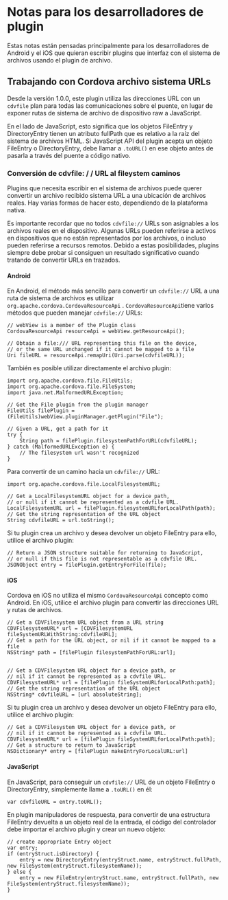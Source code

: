<!---
    Licensed to the Apache Software Foundation (ASF) under one
    or more contributor license agreements.  See the NOTICE file
    distributed with this work for additional information
    regarding copyright ownership.  The ASF licenses this file
    to you under the Apache License, Version 2.0 (the
    "License"); you may not use this file except in compliance
    with the License.  You may obtain a copy of the License at

      http://www.apache.org/licenses/LICENSE-2.0

    Unless required by applicable law or agreed to in writing,
    software distributed under the License is distributed on an
    "AS IS" BASIS, WITHOUT WARRANTIES OR CONDITIONS OF ANY
    KIND, either express or implied.  See the License for the
    specific language governing permissions and limitations
    under the License.
-->

# Notas para los desarrolladores de plugin

Estas notas están pensadas principalmente para los desarrolladores de Android y el iOS que quieran escribir plugins que interfaz con el sistema de archivos usando el plugin de archivo.

## Trabajando con Cordova archivo sistema URLs

Desde la versión 1.0.0, este plugin utiliza las direcciones URL con un `cdvfile` plan para todas las comunicaciones sobre el puente, en lugar de exponer rutas de sistema de archivo de dispositivo raw a JavaScript.

En el lado de JavaScript, esto significa que los objetos FileEntry y DirectoryEntry tienen un atributo fullPath que es relativo a la raíz del sistema de archivos HTML. Si JavaScript API del plugin acepta un objeto FileEntry o DirectoryEntry, debe llamar a `.toURL()` en ese objeto antes de pasarla a través del puente a código nativo.

### Conversión de cdvfile: / / URL al fileystem caminos

Plugins que necesita escribir en el sistema de archivos puede querer convertir un archivo recibido sistema URL a una ubicación de archivos reales. Hay varias formas de hacer esto, dependiendo de la plataforma nativa.

Es importante recordar que no todos `cdvfile://` URLs son asignables a los archivos reales en el dispositivo. Algunas URLs pueden referirse a activos en dispositivos que no están representados por los archivos, o incluso pueden referirse a recursos remotos. Debido a estas posibilidades, plugins siempre debe probar si consiguen un resultado significativo cuando tratando de convertir URLs en trazados.

#### Android

En Android, el método más sencillo para convertir un `cdvfile://` URL a una ruta de sistema de archivos es utilizar `org.apache.cordova.CordovaResourceApi` . `CordovaResourceApi`tiene varios métodos que pueden manejar `cdvfile://` URLs:

    // webView is a member of the Plugin class
    CordovaResourceApi resourceApi = webView.getResourceApi();
    
    // Obtain a file:/// URL representing this file on the device,
    // or the same URL unchanged if it cannot be mapped to a file
    Uri fileURL = resourceApi.remapUri(Uri.parse(cdvfileURL));
    

También es posible utilizar directamente el archivo plugin:

    import org.apache.cordova.file.FileUtils;
    import org.apache.cordova.file.FileSystem;
    import java.net.MalformedURLException;
    
    // Get the File plugin from the plugin manager
    FileUtils filePlugin = (FileUtils)webView.pluginManager.getPlugin("File");
    
    // Given a URL, get a path for it
    try {
        String path = filePlugin.filesystemPathForURL(cdvfileURL);
    } catch (MalformedURLException e) {
        // The filesystem url wasn't recognized
    }
    

Para convertir de un camino hacia un `cdvfile://` URL:

    import org.apache.cordova.file.LocalFilesystemURL;
    
    // Get a LocalFilesystemURL object for a device path,
    // or null if it cannot be represented as a cdvfile URL.
    LocalFilesystemURL url = filePlugin.filesystemURLforLocalPath(path);
    // Get the string representation of the URL object
    String cdvfileURL = url.toString();
    

Si tu plugin crea un archivo y desea devolver un objeto FileEntry para ello, utilice el archivo plugin:

    // Return a JSON structure suitable for returning to JavaScript,
    // or null if this file is not representable as a cdvfile URL.
    JSONObject entry = filePlugin.getEntryForFile(file);
    

#### iOS

Cordova en iOS no utiliza el mismo `CordovaResourceApi` concepto como Android. En iOS, utilice el archivo plugin para convertir las direcciones URL y rutas de archivos.

    // Get a CDVFilesystem URL object from a URL string
    CDVFilesystemURL* url = [CDVFilesystemURL fileSystemURLWithString:cdvfileURL];
    // Get a path for the URL object, or nil if it cannot be mapped to a file
    NSString* path = [filePlugin filesystemPathForURL:url];
    
    
    // Get a CDVFilesystem URL object for a device path, or
    // nil if it cannot be represented as a cdvfile URL.
    CDVFilesystemURL* url = [filePlugin fileSystemURLforLocalPath:path];
    // Get the string representation of the URL object
    NSString* cdvfileURL = [url absoluteString];
    

Si tu plugin crea un archivo y desea devolver un objeto FileEntry para ello, utilice el archivo plugin:

    // Get a CDVFilesystem URL object for a device path, or
    // nil if it cannot be represented as a cdvfile URL.
    CDVFilesystemURL* url = [filePlugin fileSystemURLforLocalPath:path];
    // Get a structure to return to JavaScript
    NSDictionary* entry = [filePlugin makeEntryForLocalURL:url]
    

#### JavaScript

En JavaScript, para conseguir un `cdvfile://` URL de un objeto FileEntry o DirectoryEntry, simplemente llame a `.toURL()` en él:

    var cdvfileURL = entry.toURL();
    

En plugin manipuladores de respuesta, para convertir de una estructura FileEntry devuelta a un objeto real de la entrada, el código del controlador debe importar el archivo plugin y crear un nuevo objeto:

    // create appropriate Entry object
    var entry;
    if (entryStruct.isDirectory) {
        entry = new DirectoryEntry(entryStruct.name, entryStruct.fullPath, new FileSystem(entryStruct.filesystemName));
    } else {
        entry = new FileEntry(entryStruct.name, entryStruct.fullPath, new FileSystem(entryStruct.filesystemName));
    }
